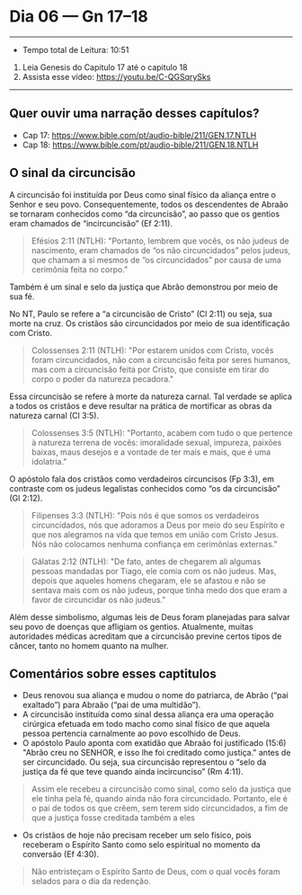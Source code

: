 # Dia 06 — Gn 17–18

--- 

- Tempo total de Leitura: 10:51

1. Leia Genesis do Capitulo 17 até o capitulo 18
2. Assista esse vídeo: https://youtu.be/C-QGSqrySks

---

## Quer ouvir uma narração desses capítulos?

- Cap 17: https://www.bible.com/pt/audio-bible/211/GEN.17.NTLH
- Cap 18: https://www.bible.com/pt/audio-bible/211/GEN.18.NTLH

## O sinal da circuncisão

A circuncisão foi instituída por Deus como sinal físico da aliança entre o Senhor e seu povo. Consequentemente, todos os descendentes de Abraão se tornaram conhecidos como “da circuncisão”, ao passo que os gentios eram chamados de “incircuncisão” (Ef 2:11).

> Efésios 2:11 (NTLH): "Portanto, lembrem que vocês, os não judeus de nascimento, eram chamados de “os não circuncidados” pelos judeus, que chamam a si mesmos de “os circuncidados” por causa de uma cerimônia feita no corpo."

Também é um sinal e selo da justiça que Abrão demonstrou por meio de sua fé.

No NT, Paulo se refere a “a circuncisão de Cristo” (Cl 2:11) ou seja, sua morte na cruz. Os cristãos são circuncidados por meio de sua identificação com Cristo.

> Colossenses 2:11 (NTLH): "Por estarem unidos com Cristo, vocês foram circuncidados, não com a circuncisão feita por seres humanos, mas com a circuncisão feita por Cristo, que consiste em tirar do corpo o poder da natureza pecadora."

Essa circuncisão se refere à morte da natureza carnal. Tal verdade se aplica a todos os cristãos e deve resultar na prática de mortificar as obras da natureza carnal (Cl 3:5).

> Colossenses 3:5 (NTLH): "Portanto, acabem com tudo o que pertence à natureza terrena de vocês: imoralidade sexual, impureza, paixões baixas, maus desejos e a vontade de ter mais e mais, que é uma idolatria."

O apóstolo fala dos cristãos como verdadeiros circuncisos (Fp 3:3), em contraste com os judeus legalistas conhecidos como “os da circuncisão” (Gl 2:12).

> Filipenses 3:3 (NTLH): "Pois nós é que somos os verdadeiros circuncidados, nós que adoramos a Deus por meio do seu Espírito e que nos alegramos na vida que temos em união com Cristo Jesus. Nós não colocamos nenhuma confiança em cerimônias externas."

> Gálatas 2:12 (NTLH): "De fato, antes de chegarem ali algumas pessoas mandadas por Tiago, ele comia com os não judeus. Mas, depois que aqueles homens chegaram, ele se afastou e não se sentava mais com os não judeus, porque tinha medo dos que eram a favor de circuncidar os não judeus."

Além desse simbolismo, algumas leis de Deus foram planejadas para salvar seu povo de doenças que afligiam os gentios. Atualmente, muitas autoridades médicas acreditam que a circuncisão previne certos tipos de câncer, tanto no homem quanto na mulher.

## Comentários sobre esses captitulos

- Deus renovou sua aliança e mudou o nome do patriarca, de Abrão (“pai exaltado”) para Abraão (“pai de uma multidão”).
- A circuncisão instituída como sinal dessa aliança era uma operação cirúrgica efetuada em todo macho como sinal físico de que aquela pessoa pertencia carnalmente ao povo escolhido de Deus.
- O apóstolo Paulo aponta com exatidão que Abraão foi justificado (15:6) "Abrão creu no SENHOR, e isso lhe foi creditado como justiça." antes de ser circuncidado. 
Ou seja, sua circuncisão representou o “selo da justiça da fé que teve quando ainda incircunciso” (Rm 4:11). 

> Assim ele recebeu a circuncisão como sinal, como selo da justiça que ele tinha pela fé, quando ainda não fora circuncidado. Portanto, ele é o pai de todos os que crêem, sem terem sido circuncidados, a fim de que a justiça fosse creditada também a eles
> 
- Os cristãos de hoje não precisam receber um selo físico, pois receberam o Espírito Santo como selo espiritual no momento da conversão (Ef 4:30).

> Não entristeçam o Espírito Santo de Deus, com o qual vocês foram selados para o dia da redenção.
> 

